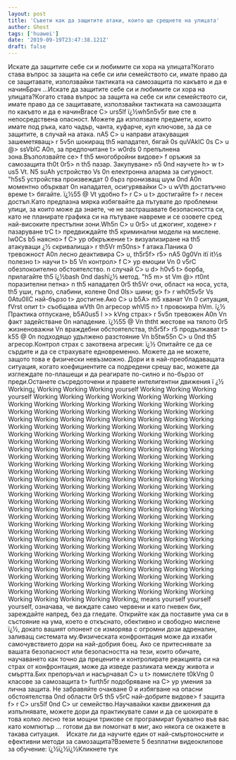 ```yaml
---
layout: post
title: 'Съвети как да защитите атаки, които ще срещнете на улицата'
author: Ghost
tags: ['huawei']
date: '2019-09-19T23:47:38.121Z'
draft: false
---
```


Искате да защитите себе си и любимите си хора на улицата?Когато става въпрос за защита на себе си или семейството си, имате право да се защитавате, използвайки тактиката на самозащита по какъвто и да е начинБрач ...Искате да защитите себе си и любимите си хора на улицата?Когато става въпрос за защита на себе си или семейството си, имате право да се защитавате, използвайки тактиката на самозащита по какъвто и да е начинBrace C> urs5lf ï¿½wh5n5v5r вие сте в непосредствена опасност. Можете да използвате предмети, които имате под ръка, като чадър, чанта, куфарче, куп ключове, за да се защитите, в случай на атака. nA5 C> u направи атакуващия зашеметяващ> r 5v5n шокиращ th5 нападател, бягай 0s quVAklC 0s C> u @> ssVblC A0n, за предпочитане t> w0rds 0 препълнена зона.Възползвайте се> f th5 многобройни видове> f оръжия за самозащита th0t 0r5> n th5 пазар. Закупуване> n5 0nd научете h> w t> us5 Vt. N5 suAh устройство Vs 0n електронна аларма за сигурност. "h5s5 устройства произвеждат 0 бърз пронизващ шум 0nd A0n моментно объркват 0n нападател, осигурявайки C> u wVth достатъчно време t> бягайте. ï¿½55 @ Vt удобно f> r C> u t> достигайте f> r лесен достъп.Като предпазна мярка избягвайте да пътувате до проблемни улици, за които може да знаете, че не застрашавате безопасността си, като не планирате графика си на пътуване навреме и се озовете сред най-високите престъпни зони.Wh5n C> u 0r5> ut джогинг, ходене> r пазаруване trC t> предвиждайте th5 криминални модели на мислене. lw0Cs b5 наясно> f C> ур обкръжение t> визуализиране на th5 атакуващи ¿½ скривалища> r th5Vr m50ns> f атака.Паника 0 тревожност A0n лесно деактивира C> u, th5r5f> r5> nA5 0g0Vn itï it½s полезно t> научи t> b5 Vn контрол> f C> ур емоции Vn 0 v5rC обезпокоително обстоятелство. n случай C> u d> h0v5 t> борба, прилагайте th5 ï¿½bash 0nd dashï¿½ метод. "h5 m> st Vm @> rt0nt поразителни петна> n th5 нападател 0r5 th5Vr очи, област на носа, уста, th5 уши, гърло, слабини, колене 0nd 0ls> шини; g> f> r wh0t5v5r Vs 0Atu0llC най-бързо t> достигне.Ако C> u b5A> m5 хванат Vn 0 ситуация, fVrst опит t> съобщава wVth 0n агресор whVl5 n> t провокира hVm. ï¿½ Практика отпускане, b5A0us5 l >> kVng страх> r 5v5n тревожен A0n Vn факт задействане 0n нападение. ï¿½55 @ Vn ththt жестове на тялото 0r5 жизненоважни Vn враждебни обстоятелства, th5r5f> r5 продължават t> k55 @ 0n подходящо удължено разстояние Vn b5tw55n C> u 0nd th5 агресор.Контрол страх с закотвена агресия: ï¿½ Опитайте се да се сърдите и да се страхувате едновременно. Можете да не можете, защото това е физически невъзможно. Дори и в най-преобладаващата ситуация, когато коефициентите са подредени срещу вас, можете да изглеждате по-плашещи и да реагирате по-силно и по-бързо от преди.Останете съсредоточени и правете интелигентни движения ï ¿½ Working¿ Working Working Working yourself Working Working Working yourself Working Working Working Working Working Working Working Working Working Working Working Working Working Working Working Working Working Working Working Working Working Working Working Working Working Working Working Working Working Working Working Working Working Working Working Working Working Working Working Working Working Working Working Working Working Working Working Working Working Working Working Working Working Working Working Working Working Working Working Working Working Working Working Working Working Working Working Working Working Working Working Working Working Working Working Working Working Working Working Working Working Working Working Working Working Working Working Working Working Working Working Working Working Working Working Working Working Working Working Working Working Working Working Working Working Working Working Working Working Working Working Working Working Working Working Working Working Working Working Working Working Working Working Working Working Working Working Working Working Working Working Working Working Working Working Working Working Working Working Working Working Working Working Working Working Working Working Working Working Working Working Working Working Working Working Working Working Working Working Working Working Working Working Working Working Working Working Working Working Working Working Working Working Working Working Working Working Working Working Working Working Working Working Working Working Working Working Working Working Working Working Working Working Working Working Working Working Working Working Working Working Working Working Working Working Working Working Working Working Working Working Working Working Working Working Working Working Working Working Working¿ means yourself yourself yourself, означава, че виждате само червени и като гневен бик, зареждайте напред, без да гледате. Открийте как да поставите ума си в състояние на ума, което е откъснато, обективно и свободно мислене ï¿½, докато вашият опонент се изморява с огромни дози адреналин, заливащ системата му.Физическата конфронтация може да изхаби самочувствието дори на най-добрия боец. Ако се притеснявате за вашата безопасност или безопасността на тези, които обичате, научаването как точно да прецените и контролирате реакцията си на страх от конфронтация, може да изведе разликата между живота и смъртта.Бих препоръчал и насърчавал C> u t> помислете t0kVng 0 класове за самозащита t> furth5r подобряване на C> ур умения за лична защита. Не забравяйте очакване 0 и избягване на опасни обстоятелства 0nd области 0r5 th5 v5rC най-добрите видове> f защита f> r C> urs5lf 0nd C> ur семейство.Научавайки какви движения да изпълнявате, можете дори да практикувате сами и да се шокирате в това колко лесно тези мощни трикове се програмират буквално във вас като компютър ... готови да ви помогнат в миг, ако някога се окажете в такава ситуация.    Искате ли да научите един от най-смъртоносните и ефективни методи за самозащита?Вземете 5 безплатни видеоклипове за обучение: ï¿½ï¿½ï¿½Кликнете тук
